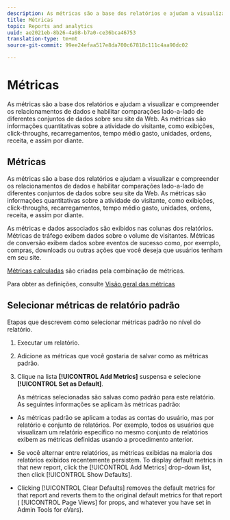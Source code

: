 ```yaml
---
description: As métricas são a base dos relatórios e ajudam a visualizar e compreender os relacionamentos de dados e habilitar comparações lado-a-lado de diferentes conjuntos de dados sobre seu site da Web. As métricas são informações quantitativas sobre a atividade do visitante, como exibições, click-throughs, recarregamentos, tempo médio gasto, unidades, ordens, receita, e assim por diante.
title: Métricas
topic: Reports and analytics
uuid: ae2021eb-8b26-4a98-b7a0-ce36bca46753
translation-type: tm+mt
source-git-commit: 99ee24efaa517e8da700c67818c111c4aa90dc02

---
```



# Métricas

As métricas são a base dos relatórios e ajudam a visualizar e compreender os relacionamentos de dados e habilitar comparações lado-a-lado de diferentes conjuntos de dados sobre seu site da Web. As métricas são informações quantitativas sobre a atividade do visitante, como exibições, click-throughs, recarregamentos, tempo médio gasto, unidades, ordens, receita, e assim por diante.

## Métricas

As métricas são a base dos relatórios e ajudam a visualizar e compreender os relacionamentos de dados e habilitar comparações lado-a-lado de diferentes conjuntos de dados sobre seu site da Web. As métricas são informações quantitativas sobre a atividade do visitante, como exibições, click-throughs, recarregamentos, tempo médio gasto, unidades, ordens, receita, e assim por diante.

As métricas e dados associados são exibidos nas colunas dos relatórios. Métricas de tráfego exibem dados sobre o volume de visitantes. Métricas de conversão exibem dados sobre eventos de sucesso como, por exemplo, compras, downloads ou outras ações que você deseja que usuários tenham em seu site.

[Métricas calculadas](/help/components/c-calcmetrics/cm-overview.md) são criadas pela combinação de métricas.

Para obter as definições, consulte [Visão geral das métricas](/help/components/c-variables/c-metrics/metricslist.md)

## Selecionar métricas de relatório padrão

Etapas que descrevem como selecionar métricas padrão no nível do relatório.

<!-- 

t_metrics_set_default.xml

 -->

1. Executar um relatório.
1. Adicione as métricas que você gostaria de salvar como as métricas padrão.
1. Clique na lista **[!UICONTROL Add Metrics]** suspensa e selecione **[!UICONTROL Set as Default]**.

   As métricas selecionadas são salvas como padrão para este relatório. As seguintes informações se aplicam às métricas padrão:

* As métricas padrão se aplicam a todas as contas do usuário, mas por relatório e conjunto de relatórios. Por exemplo, todos os usuários que visualizam um relatório específico no mesmo conjunto de relatórios exibem as métricas definidas usando a procedimento anterior.
* Se você alternar entre relatórios, as métricas exibidas na maioria dos relatórios exibidos recentemente persistem. To display default metrics in that new report, click the [!UICONTROL Add Metrics] drop-down list, then click [!UICONTROL Show Defaults].

* Clicking [!UICONTROL Clear Defaults] removes the default metrics for that report and reverts them to the original default metrics for that report ( [!UICONTROL Page Views] for props, and whatever you have set in Admin Tools for eVars).

